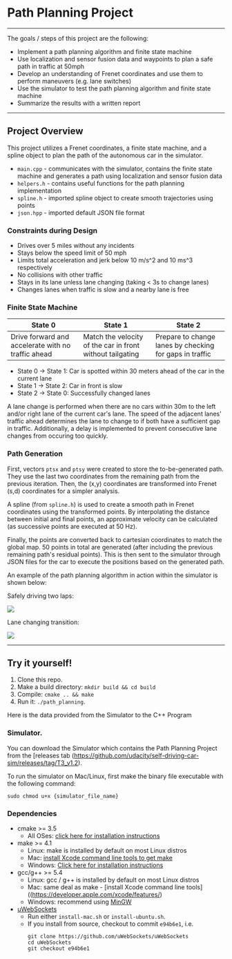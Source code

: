 # Path Planning Project
---
The goals / steps of this project are the following:
* Implement a path planning algorithm and finite state machine
* Use localization and sensor fusion data and waypoints to plan a safe path in traffic at 50mph
* Develop an understanding of Frenet coordinates and use them to perform maneuvers (e.g. lane switches)
* Use the simulator to test the path planning algorithm and finite state machine
* Summarize the results with a written report

[//]: # (Image References)

[image1]: report_images/Sim1.JPG
[image2]: report_images/Sim2.JPG

---
## Project Overview
This project utilizes a Frenet coordinates, a finite state machine, and a spline object to plan the path of the autonomous car in the simulator.

* `main.cpp` - communicates with the simulator, contains the finite state machine and generates a path using localization and sensor fusion data
* `helpers.h` - contains useful functions for the path planning implementation
* `spline.h` - imported spline object to create smooth trajectories using points
* `json.hpp` - imported default JSON file format

### Constraints during Design
* Drives over 5 miles without any incidents
* Stays below the speed limit of 50 mph
* Limits total acceleration and jerk below 10 m/s^2 and 10 ms^3 respectively
* No collisions with other traffic
* Stays in its lane unless lane changing (taking < 3s to change lanes)
* Changes lanes when traffic is slow and a nearby lane is free

### Finite State Machine
| State 0 | State 1 | State 2 |
|---|---|---|
| Drive forward and accelerate with no traffic ahead | Match the velocity of the car in front without tailgating | Prepare to change lanes by checking for gaps in traffic |

* State 0 -> State 1: Car is spotted within 30 meters ahead of the car in the current lane
* State 1 -> State 2: Car in front is slow
* State 2 -> State 0: Successfully changed lanes

A lane change is performed when there are no cars within 30m to the left and/or right lane of the current car's lane. The speed of the adjacent lanes' traffic ahead determines the lane to change to if both have a sufficient gap in traffic. Additionally, a delay is implemented to prevent consecutive lane changes from occuring too quickly.

### Path Generation
First, vectors `ptsx` and `ptsy` were created to store the to-be-generated path. 
They use the last two coordinates from the remaining path from the previous iteration. Then, the (x,y) coordinates are transformed into Frenet (s,d) coordinates for a simpler analysis.

A spline (from `spline.h`) is used to create a smooth path in Frenet coordinates using the transformed points. By interpolating the distance between initial and final points, an approximate velocity can be calculated (as successive points are executed at 50 Hz).

Finally, the points are converted back to cartesian coordinates to match the global map. 50 points in total are generated (after including the previous remaining path's residual points). This is then sent to the simulator through JSON files for the car to execute the positions based on the generated path.

An example of the path planning algorithm in action within the simulator is shown below:

Safely driving two laps:

![][image1]

Lane changing transition:

![][image2]

---
## Try it yourself!

1. Clone this repo.
2. Make a build directory: `mkdir build && cd build`
3. Compile: `cmake .. && make`
4. Run it: `./path_planning`.

Here is the data provided from the Simulator to the C++ Program

### Simulator.
You can download the Simulator which contains the Path Planning Project from the [releases tab (https://github.com/udacity/self-driving-car-sim/releases/tag/T3_v1.2).  

To run the simulator on Mac/Linux, first make the binary file executable with the following command:
```shell
sudo chmod u+x {simulator_file_name}
```
### Dependencies

* cmake >= 3.5
  * All OSes: [click here for installation instructions](https://cmake.org/install/)
* make >= 4.1
  * Linux: make is installed by default on most Linux distros
  * Mac: [install Xcode command line tools to get make](https://developer.apple.com/xcode/features/)
  * Windows: [Click here for installation instructions](http://gnuwin32.sourceforge.net/packages/make.htm)
* gcc/g++ >= 5.4
  * Linux: gcc / g++ is installed by default on most Linux distros
  * Mac: same deal as make - [install Xcode command line tools]((https://developer.apple.com/xcode/features/)
  * Windows: recommend using [MinGW](http://www.mingw.org/)
* [uWebSockets](https://github.com/uWebSockets/uWebSockets)
  * Run either `install-mac.sh` or `install-ubuntu.sh`.
  * If you install from source, checkout to commit `e94b6e1`, i.e.
    ```
    git clone https://github.com/uWebSockets/uWebSockets 
    cd uWebSockets
    git checkout e94b6e1
